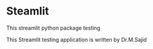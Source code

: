 # Steamlit

This streamlit python package testing

This Streamlit testing application is written by Dr.M.Sajid
